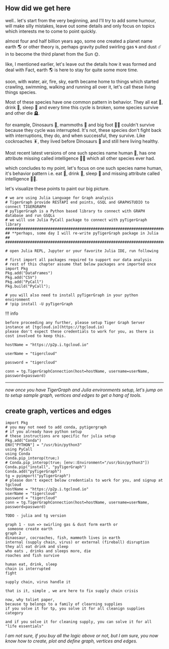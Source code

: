 ## How did we get here

well.. let's start from the very beginning, 
and I'll try to add some humour, will make silly mistakes, leave out some details and only focus on topics which interests me to come to point quickly.

almost four and half billion years ago, some one created a planet name earth 🌎 or other theory is, perhaps gravity pulled swirling gas 🌀 and dust ☄️ in to become the third planet from the Sun 🌞.

like, I mentioned earlier, let's leave out the details how it was formed and deal with Fact, earth 🌎 is here to stay for quite some more time.

soon, with water, air, fire, sky, earth became home to things which started crawling, swimming, walking and running all over it, let's call these living things species.

Most of these species have one common pattern in behavior. They all eat 🥣, drink 🍷, sleep 🛌 and every time this cycle is broken, some species survive and other die 🪦.

for example, Dinosaurs 🦖, mammoths 🦣 and big foot 🦶🏿 couldn't survive because they cycle was interrupted.
It's not, these species don't fight back with interruptions, they do, and when successful, they survive.
Like cockroaches 🪳, they lived before Dinosaurs 🦖 and still here living healthy.

Most recent latest versions of one such species name human 🧝, has one attribute missing called intelligence 🧐💡 which all other species ever had.

which concludes to my point, let's focus on one such species name human, it's behavior pattern i.e. eat 🥣, drink 🍷, sleep 🛌
and missing attribute called intelligence 🧐💡.

let's visualize these points to paint our big picture.

```@example
# we are using Julia Language for Graph analysis
# TigerGraph provide RESTAPI end points, GSQL and GRAPHSTUDIO to connect TIGERGRAPH
# pyTigerGraph is a Python based library to connect with GRAPH database and run GSQLs
# we will use Julia PyCall package to connect with pyTigerGraph library
#######################################################################
## **perhaps, some day I will re-write pyTigerGraph package in Julia ##
#######################################################################

# open Julia REPL, Jupyter or your favorite Julia IDE, run following

# first import all packages required to support our data analysis
# rest of this chapter assume that below packages are imported once
import Pkg
Pkg.add("DataFrames")
Pkg.add("CSV")
Pkg.add("PyCall")
Pkg.build("PyCall");

# you will also need to install pyTigerGraph in your python environment
# !pip install -U pyTigerGraph
```

!!! info

    before proceeding any further, please setup Tiger Graph Server instance at [tgcloud.io](https://tgcloud.io)
    please don't expect these credentials to work for you, as there is cost involved to keep this.

    hostName = "https://p2p.i.tgcloud.io"

    userName = "tigercloud"

    password = "tigercloud"

    conn = tg.TigerGraphConnection(host=hostName, username=userName, password=password)


---

*now once you have TigerGraph and Julia environments setup, let's jump on to setup sample graph, vertices and edges to get a hang of tools.*

## create graph, vertices and edges

```@example
import Pkg
# you may not need to add conda, pytigergraph
# if you already have python setup
# these instructions are specific for julia setup
Pkg.add("Conda")
ENV["PYTHON"] = "/usr/bin/python3"
using PyCall
using Conda
Conda.pip_interop(true;)
# Conda.pip_interop(true; [env::Environment="/usr/bin/python3"])
Conda.pip("install", "pyTigerGraph")
Conda.add("pyTigerGraph")
tg = pyimport("pyTigerGraph")
# please don't expect below credentials to work for you, and signup at tgcloud
hostName = "https://p2p.i.tgcloud.io"
userName = "tigercloud"
password = "tigercloud"
conn = tg.TigerGraphConnection(host=hostName, username=userName, password=password)

```

```
TODO - julia and tg version

graph 1 - sun => swirling gas & dust form earth or
 someone create earth
graph 2
dinaosaur, cocroaches, fish, mammoth lives in earth
internal (supply chain, virus) or external (fireball) disruption
they all eat drink and sleep
who eats , drinks and sleeps more, die
roaches and fish survive

human eat, drink, sleep
chain is interrupted
fight

supply chain, virus handle it

that is it, simple , we are here to fix supply chain crisis

now, why toliet paper,
because tp belongs to a family of clearning supplies
if you solve it for tp, you solve it for all cleanign supplies category

and if you solve it for cleaning supply, you can solve it for all "life essentials"
```

*I am not sure, if you buy all the logic above or not, but I am sure, you now know how to create, plot and define graph, vertices and edges.*